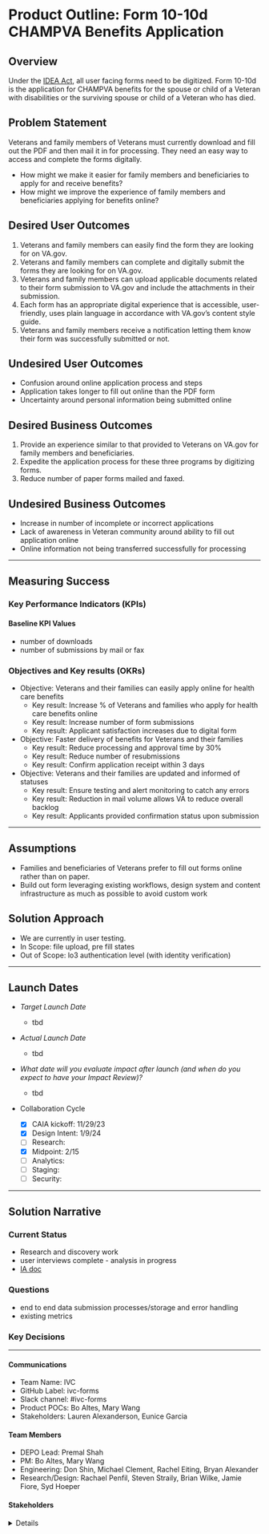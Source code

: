 # Product Outline: Form 10-10d CHAMPVA Benefits Application

## Overview
Under the [IDEA Act](https://digital.gov/resources/delivering-digital-first-public-experience/), all user facing forms need to be digitized. Form 10-10d is the application for CHAMPVA benefits for the spouse or child of a Veteran with disabilities or the surviving spouse or child of a Veteran who has died. 

## Problem Statement
Veterans and family members of Veterans must currently download and fill out the PDF and then mail it in for processing. They need an easy way to access and complete the forms digitally.

- How might we make it easier for family members and beneficiaries to apply for and receive benefits?
- How might we improve the experience of family members and beneficiaries applying for benefits online?

 
## Desired User Outcomes

1. Veterans and family members can easily find the form they are looking for on VA.gov. 
2. Veterans and family members can complete and digitally submit the forms they are looking for on VA.gov. 
3. Veterans and family members can upload applicable documents related to their form submission to VA.gov and include the attachments in their submission. 
4. Each form has an appropriate digital experience that is accessible, user-friendly, uses plain language in accordance with VA.gov’s content style guide.
5. Veterans and family members receive a notification letting them know their form was successfully submitted or not. 

## Undesired User Outcomes
- Confusion around online application process and steps
- Application takes longer to fill out online than the PDF form
- Uncertainty around personal information being submitted online


## Desired Business Outcomes

1. Provide an experience similar to that provided to Veterans on VA.gov for family members and beneficiaries. 
2. Expedite the application process for these three programs by digitizing forms. 
3. Reduce number of paper forms mailed and faxed. 

## Undesired Business Outcomes

- Increase in number of incomplete or incorrect applications
- Lack of awareness in Veteran community around ability to fill out application online
- Online information not being transferred successfully for processing


---
## Measuring Success


### Key Performance Indicators (KPIs)

#### Baseline KPI Values

- number of downloads
- number of submissions by mail or fax

### Objectives and Key results (OKRs)

- Objective: Veterans and their families can easily apply online for health care benefits 
  - Key result: Increase % of Veterans and families who apply for health care benefits online
  - Key result: Increase number of form submissions 
  - Key result: Applicant satisfaction increases due to digital form
- Objective: Faster delivery of benefits for Veterans and their families
  - Key result: Reduce processing and approval time by 30%
  - Key result: Reduce number of resubmissions 
  - Key result: Confirm application receipt within 3 days
- Objective: Veterans and their families are updated and informed of statuses
  - Key result: Ensure testing and alert monitoring to catch any errors
  - Key result: Reduction in mail volume allows VA to reduce overall backlog
  - Key result: Applicants provided confirmation status upon submission



---

## Assumptions
- Families and beneficiaries of Veterans prefer to fill out forms online rather than on paper.
- Build out form leveraging existing workflows, design system and content infrastructure as much as possible to avoid custom work


## Solution Approach
- We are currently in user testing.
- In Scope: file upload, pre fill states
- Out of Scope: lo3 authentication level (with identity verification)
--- 

## Launch Dates
- *Target Launch Date*
  - tbd
- *Actual Launch Date* 
  - tbd
- *What date will you evaluate impact after launch (and when do you expect to have your Impact Review)?*
  - tbd

- Collaboration Cycle
  - [x] CAIA kickoff: 11/29/23
  - [x] Design Intent: 1/9/24
  - [ ] Research:
  - [x] Midpoint: 2/15
  - [ ] Analytics:
  - [ ] Staging:
  - [ ] Security:
---

## Solution Narrative

### Current Status
- Research and discovery work 
- user interviews complete - analysis in progress
- [IA doc](https://github.com/department-of-veterans-affairs/va.gov-team/blob/master/products/information-architecture/ia-design-docs/champva-online-form.md)

### Questions

- end to end data submission processes/storage and error handling
- existing metrics
  

### Key Decisions

---

#### Communications


- Team Name: IVC
- GitHub Label: ivc-forms
- Slack channel: #ivc-forms
- Product POCs: Bo Altes, Mary Wang
- Stakeholders: Lauren Alexanderson, Eunice Garcia


#### Team Members

 
- DEPO Lead: Premal Shah
 - PM: Bo Altes, Mary Wang
 - Engineering: Don Shin, Michael Clement, Rachel Eiting, Bryan Alexander
 - Research/Design: Rachael Penfil, Steven Straily, Brian Wilke, Jamie Fiore, Syd Hoeper
 
 


#### Stakeholders

<details>
 
_What offices/departments are critical to make this initiative successful?_
 
</details>

